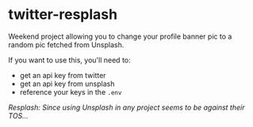 # twitter-resplash

Weekend project allowing you to change your profile banner pic to a random pic fetched from Unsplash.

If you want to use this, you'll need to:
* get an api key from twitter
* get an api key from unsplash
* reference your keys in the `.env`

*Resplash: Since using Unsplash in any project seems to be against their TOS...* 